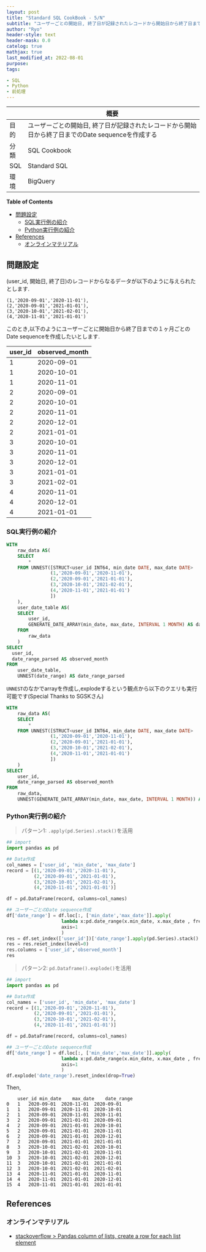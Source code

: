 ```yaml
---
layout: post
title: "Standard SQL CookBook - 5/N"
subtitle: "ユーザーごとの開始日, 終了日が記録されたレコードから開始日から終了日までのDate sequenceを作成する"
author: "Ryo"
header-style: text
header-mask: 0.0
catelog: true
mathjax: true
last_modified_at: 2022-08-01
purpose: 
tags:

- SQL
- Python
- 前処理
---
```


||概要|
|---|---|
|目的|ユーザーごとの開始日, 終了日が記録されたレコードから開始日から終了日までのDate sequenceを作成する|
|分類|SQL Cookbook|
|SQL|Standard SQL|
|環境|BigQuery|


**Table of Contents**
<!-- START doctoc generated TOC please keep comment here to allow auto update -->
<!-- DON'T EDIT THIS SECTION, INSTEAD RE-RUN doctoc TO UPDATE -->

- [問題設定](#%E5%95%8F%E9%A1%8C%E8%A8%AD%E5%AE%9A)
  - [SQL実行例の紹介](#sql%E5%AE%9F%E8%A1%8C%E4%BE%8B%E3%81%AE%E7%B4%B9%E4%BB%8B)
  - [Python実行例の紹介](#python%E5%AE%9F%E8%A1%8C%E4%BE%8B%E3%81%AE%E7%B4%B9%E4%BB%8B)
- [References](#references)
  - [オンラインマテリアル](#%E3%82%AA%E3%83%B3%E3%83%A9%E3%82%A4%E3%83%B3%E3%83%9E%E3%83%86%E3%83%AA%E3%82%A2%E3%83%AB)

<!-- END doctoc generated TOC please keep comment here to allow auto update -->

## 問題設定

(user_id, 開始日, 終了日)のレコードからなるデータが以下のように与えられたとします.

```
(1,'2020-09-01','2020-11-01'),
(2,'2020-09-01','2021-01-01'),
(3,'2020-10-01','2021-02-01'),
(4,'2020-11-01','2021-01-01')
```

このとき,以下のようにユーザーごとに開始日から終了日までの１ヶ月ごとのDate sequenceを作成したいとします.

user_id|observed_month
---|---
1|2020-09-01
1|2020-10-01
1|2020-11-01
2|2020-09-01
2|2020-10-01
2|2020-11-01
2|2020-12-01
2|2021-01-01
3|2020-10-01
3|2020-11-01
3|2020-12-01
3|2021-01-01
3|2021-02-01
4|2020-11-01
4|2020-12-01
4|2021-01-01

### SQL実行例の紹介

```sql
WITH 
    raw_data AS(
    SELECT
        * 
    FROM UNNEST([STRUCT<user_id INT64, min_date DATE, max_date DATE>
                (1,'2020-09-01','2020-11-01'),
                (2,'2020-09-01','2021-01-01'),
                (3,'2020-10-01','2021-02-01'),
                (4,'2020-11-01','2021-01-01')
                ])     
    ),
    user_date_table AS(
    SELECT
        user_id,
        GENERATE_DATE_ARRAY(min_date, max_date, INTERVAL 1 MONTH) AS date_range
    FROM
        raw_data
    )
SELECT
  user_id,
  date_range_parsed AS observed_month
FROM
    user_date_table,
    UNNEST(date_range) AS date_range_parsed
```

`UNNEST`のなかでarrayを作成し,explodeするという観点から以下のクエリも実行可能です(Special Thanks to SGSKさん)

```sql
WITH 
    raw_data AS(
    SELECT
        * 
    FROM UNNEST([STRUCT<user_id INT64, min_date DATE, max_date DATE>
                (1,'2020-09-01','2020-11-01'),
                (2,'2020-09-01','2021-01-01'),
                (3,'2020-10-01','2021-02-01'),
                (4,'2020-11-01','2021-01-01')
                ])     
    )
SELECT
    user_id,
    date_range_parsed AS observed_month
FROM
    raw_data,
    UNNEST(GENERATE_DATE_ARRAY(min_date, max_date, INTERVAL 1 MONTH)) AS date_range_parsed
```

### Python実行例の紹介

> パターン1: `.apply(pd.Series).stack()`を活用

```python
## import
import pandas as pd

## Data作成
col_names = ['user_id', 'min_date', 'max_date']
record = [(1,'2020-09-01','2020-11-01'),
          (2,'2020-09-01','2021-01-01'),
          (3,'2020-10-01','2021-02-01'),
          (4,'2020-11-01','2021-01-01')]

df = pd.DataFrame(record, columns=col_names)

## ユーザーごとのDate sequence作成
df['date_range'] = df.loc[:, ['min_date','max_date']].apply(
                    lambda x:pd.date_range(x.min_date, x.max_date , freq='MS'),
                    axis=1
                    )
res = df.set_index(['user_id'])['date_range'].apply(pd.Series).stack()
res = res.reset_index(level=0)
res.columns = ['user_id','observed_month']
res
```

> パターン2: `pd.Dataframe().explode()`を活用

```python
## import
import pandas as pd

## Data作成
col_names = ['user_id', 'min_date', 'max_date']
record = [(1,'2020-09-01','2020-11-01'),
          (2,'2020-09-01','2021-01-01'),
          (3,'2020-10-01','2021-02-01'),
          (4,'2020-11-01','2021-01-01')]

df = pd.DataFrame(record, columns=col_names)

## ユーザーごとのDate sequence作成
df['date_range'] = df.loc[:, ['min_date','max_date']].apply(
                    lambda x:pd.date_range(x.min_date, x.max_date , freq='MS'),
                    axis=1
                    )
df.explode('date_range').reset_index(drop=True)
```

Then,

```
	user_id	min_date	max_date	date_range
0	1	2020-09-01	2020-11-01	2020-09-01
1	1	2020-09-01	2020-11-01	2020-10-01
2	1	2020-09-01	2020-11-01	2020-11-01
3	2	2020-09-01	2021-01-01	2020-09-01
4	2	2020-09-01	2021-01-01	2020-10-01
5	2	2020-09-01	2021-01-01	2020-11-01
6	2	2020-09-01	2021-01-01	2020-12-01
7	2	2020-09-01	2021-01-01	2021-01-01
8	3	2020-10-01	2021-02-01	2020-10-01
9	3	2020-10-01	2021-02-01	2020-11-01
10	3	2020-10-01	2021-02-01	2020-12-01
11	3	2020-10-01	2021-02-01	2021-01-01
12	3	2020-10-01	2021-02-01	2021-02-01
13	4	2020-11-01	2021-01-01	2020-11-01
14	4	2020-11-01	2021-01-01	2020-12-01
15	4	2020-11-01	2021-01-01	2021-01-01
```



## References
### オンラインマテリアル

- [stackoverflow > Pandas column of lists, create a row for each list element](https://stackoverflow.com/questions/27263805/pandas-column-of-lists-create-a-row-for-each-list-element)